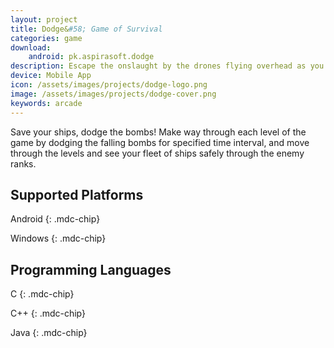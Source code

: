```yaml
---
layout: project
title: Dodge&#58; Game of Survival
categories: game
download:
    android: pk.aspirasoft.dodge
description: Escape the onslaught by the drones flying overhead as you try to make your way towards your goal.
device: Mobile App
icon: /assets/images/projects/dodge-logo.png
image: /assets/images/projects/dodge-cover.png
keywords: arcade
---
```


Save your ships, dodge the bombs! Make way through each level of the game by dodging the falling bombs for specified
time interval, and move through the levels and see your fleet of ships safely through the enemy ranks.

## Supported Platforms

Android
{: .mdc-chip}

Windows
{: .mdc-chip}

## Programming Languages

C
{: .mdc-chip}

C++
{: .mdc-chip}

Java
{: .mdc-chip}
